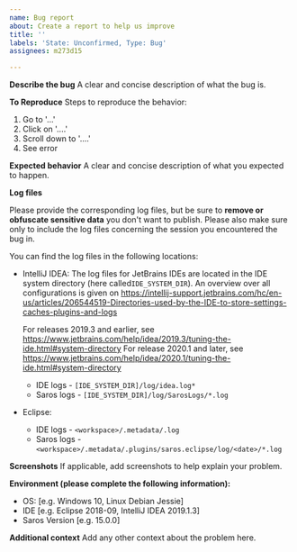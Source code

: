 ```yaml
---
name: Bug report
about: Create a report to help us improve
title: ''
labels: 'State: Unconfirmed, Type: Bug'
assignees: m273d15 

---
```


**Describe the bug**
A clear and concise description of what the bug is.

**To Reproduce**
Steps to reproduce the behavior:
1. Go to '...'
2. Click on '....'
3. Scroll down to '....'
4. See error

**Expected behavior**
A clear and concise description of what you expected to happen.

**Log files**

Please provide the corresponding log files, but be sure to **remove or obfuscate sensitive data** you don't want to publish. Please also make sure only to include the log files concerning the session you encountered the bug in.

You can find the log files in the following locations:
* IntelliJ IDEA:
  The log files for JetBrains IDEs are located in the IDE system directory (here called`IDE_SYSTEM_DIR`).
  An overview over all configurations is given  on https://intellij-support.jetbrains.com/hc/en-us/articles/206544519-Directories-used-by-the-IDE-to-store-settings-caches-plugins-and-logs

  For releases 2019.3 and earlier, see https://www.jetbrains.com/help/idea/2019.3/tuning-the-ide.html#system-directory
  For release 2020.1 and later, see https://www.jetbrains.com/help/idea/2020.1/tuning-the-ide.html#system-directory

  * IDE logs - `[IDE_SYSTEM_DIR]/log/idea.log*`
  * Saros logs - `[IDE_SYSTEM_DIR]/log/SarosLogs/*.log`

* Eclipse:
  * IDE logs - `<workspace>/.metadata/.log`
  * Saros logs - `<workspace>/.metadata/.plugins/saros.eclipse/log/<date>/*.log`

**Screenshots**
If applicable, add screenshots to help explain your problem.

**Environment (please complete the following information):**
 - OS: [e.g. Windows 10, Linux Debian Jessie]
 - IDE [e.g. Eclipse 2018-09, IntelliJ IDEA 2019.1.3]
 - Saros Version [e.g. 15.0.0]

**Additional context**
Add any other context about the problem here.
